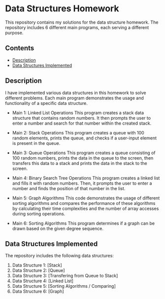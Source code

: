 # Data Structures Homework

This repository contains my solutions for the data structure homework. The repository includes 6 different main programs, each serving a different purpose.

## Contents

- [Description](#description)
- [Data Structures Implemented](#data-structures-implemented)


## Description

I have implemented various data structures in this homework to solve different problems. Each main program demonstrates the usage and functionality of a specific data structure.


- Main 1: Linked List Operations
  This program creates a stack data structure that contains random numbers. It then prompts the user to enter a number and search for that number within the created stack.

- Main 2: Stack Operations
  This program creates a queue with 100 random elements, prints the queue, and checks if a user-input element is present in the queue.
  
- Main 3: Queue Operations
  This program creates a queue consisting of 100 random numbers, prints the data in the queue to the screen, then transfers this data to a stack and prints the data in the stack to the screen.

- Main 4: Binary Search Tree Operations
  This program creates a linked list and fills it with random numbers. Then, it prompts the user to enter a number and finds the position of that number in the list.

- Main 5: Graph Algorithms
  This code demonstrates the usage of different sorting algorithms and compares the performance of these algorithms by calculating their time complexities and the number of array accesses during sorting operations.

- Main 6: Sorting Algorithms
  This program determines if a graph can be drawn based on the given degree sequence.
  
## Data Structures Implemented

The repository includes the following data structures:

1. Data Structure 1: [Stack]
2. Data Structure 2: [Queue]
3. Data Structure 3: [Transfering from Queue to Stack]
4. Data Structure 4: [Linked List]
5. Data Structure 5: [Sorting Algorithms / Comparing]
6. Data Structure 6: [Graph]
